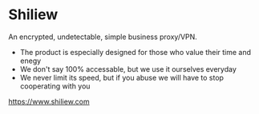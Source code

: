 # Shiliew

An encrypted, undetectable, simple business proxy/VPN.</br>

- The product is especially designed for those who value their time and enegy
- We don't say 100% accessable, but we use it ourselves everyday
- We never limit its speed, but if you abuse we will have to stop cooperating with you

https://www.shiliew.com
